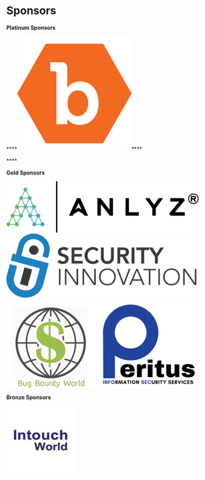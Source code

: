 # Sponsors

**Platinum Sponsors**

\*\*\*\*![](../.gitbook/assets/bugcrowd.png)\*\*\*\*

\*\*\*\*

**Gold Sponsors**

 [![](../.gitbook/assets/logo.png)](https://www.anlyz.co) [![](../.gitbook/assets/silogostacked.png)](https://www.securityinnovation.com) [![](../.gitbook/assets/combined-gold-sponsor.png)](http://www.peritusinfosec.com)

**Bronze Sponsors**

[![](../.gitbook/assets/intouch-world-squarelogo-1469090815534.png)](http://www.intouchworld.net)

